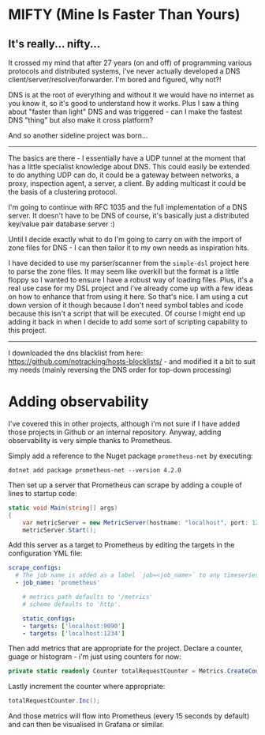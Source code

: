 # MIFTY (Mine Is Faster Than Yours)
## It's really... nifty...

It crossed my mind that after 27 years (on and off) of programming various protocols and distributed systems, i've never actually developed a DNS client/server/resolver/forwarder. I'm bored and figured, why not?!

DNS is at the root of everything and without it we would have no internet as you know it, so it's good to understand how it works. Plus I saw a thing about "faster than light" DNS and was triggered - can I make the fastest DNS "thing" but also make it cross platform?

And so another sideline project was born...

---

The basics are there - I essentially have a UDP tunnel at the moment that has a little specialist knowledge about DNS. This could easily be extended to do anything UDP can do, it could be a gateway between networks, a proxy, inspection agent, a server, a client. By adding multicast it could be the basis of a clustering protocol.

I'm going to continue with RFC 1035 and the full implementation of a DNS server. It doesn't have to be DNS of course, it's basically just a distributed key/value pair database server :)

Until I decide exactly what to do I'm going to carry on with the import of zone files for DNS - I can then tailor it to my own needs as inspiration hits.

I have decided to use my parser/scanner from the `simple-dsl` project here to parse the zone files. It may seem like overkill but the format is a little floppy so I wanted to ensure I have a robust way of loading files. Plus, it's a real use case for my DSL project and i've already come up with a few ideas on how to enhance that from using it here. So that's nice. I am using a cut down version of it though because I don't need symbol tables and icode because this isn't a script that will be executed. Of course I might end up adding it back in when I decide to add some sort of scripting capability to this project.

---

I downloaded the dns blacklist from here: https://github.com/notracking/hosts-blocklists/ - and modified it a bit to suit my needs (mainly reversing the DNS order for top-down processing)

# Adding observability
I've covered this in other projects, although i'm not sure if I have added those projects in Github or an internal repository. Anyway, adding observability is very simple thanks to Prometheus.

Simply add a reference to the Nuget package `prometheus-net` by executing:
```
dotnet add package prometheus-net --version 4.2.0
```

Then set up a server that Prometheus can scrape by adding a couple of lines to startup code:
```csharp
static void Main(string[] args)
{
    var metricServer = new MetricServer(hostname: "localhost", port: 1234);
    metricServer.Start();
```
Add this server as a target to Prometheus by editing the targets in the configuration YML file:
```yaml
scrape_configs:
  # The job name is added as a label `job=<job_name>` to any timeseries scraped from this config.
  - job_name: 'prometheus'

    # metrics_path defaults to '/metrics'
    # scheme defaults to 'http'.

    static_configs:
    - targets: ['localhost:9090']
    - targets: ['localhost:1234']
```

Then add metrics that are appropriate for the project. Declare a counter, guage or histogram - i'm just using counters for now:

```csharp
private static readonly Counter totalRequestCounter = Metrics.CreateCounter("mifty_requests_total", "Total number of requests");
```

Lastly increment the counter where appropriate:
```csharp            
totalRequestCounter.Inc();
```

And those metrics will flow into Prometheus (every 15 seconds by default) and can then be visualised in Grafana or similar.
